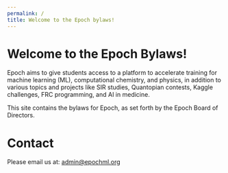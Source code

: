 ```yaml
---
permalink: /
title: Welcome to the Epoch bylaws!
---
```


# Welcome to the Epoch Bylaws!
Epoch aims to give students access to a platform to accelerate training for machine learning (ML), computational chemistry, and physics, in addition to various topics and projects like SIR studies, Quantopian contests, Kaggle challenges, FRC programming, and AI in medicine. 

This site contains the bylaws for Epoch, as set forth by the Epoch Board of Directors.

# Contact
Please email us at: [admin@epochml.org](mailto:admin@epochml.org)
